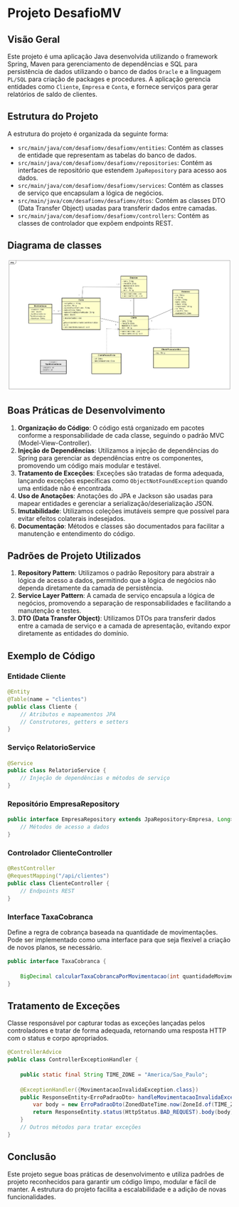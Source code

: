# Projeto DesafioMV

## Visão Geral

Este projeto é uma aplicação Java desenvolvida utilizando o framework Spring, Maven para gerenciamento de dependências e SQL para persistência de dados utilizando o banco de dados `Oracle` e a linguagem `PL/SQL` para criação de packages e procedures. A aplicação gerencia entidades como `Cliente`, `Empresa` e `Conta`, e fornece serviços para gerar relatórios de saldo de clientes.

## Estrutura do Projeto

A estrutura do projeto é organizada da seguinte forma:

- `src/main/java/com/desafiomv/desafiomv/entities`: Contém as classes de entidade que representam as tabelas do banco de dados.
- `src/main/java/com/desafiomv/desafiomv/repositories`: Contém as interfaces de repositório que estendem `JpaRepository` para acesso aos dados.
- `src/main/java/com/desafiomv/desafiomv/services`: Contém as classes de serviço que encapsulam a lógica de negócios.
- `src/main/java/com/desafiomv/desafiomv/dtos`: Contém as classes DTO (Data Transfer Object) usadas para transferir dados entre camadas.
- `src/main/java/com/desafiomv/desafiomv/controllers`: Contém as classes de controlador que expõem endpoints REST.

## Diagrama de classes

![Diagrama de classes](Diagrama.jpg)

## Boas Práticas de Desenvolvimento

1. **Organização do Código**: O código está organizado em pacotes conforme a responsabilidade de cada classe, seguindo o padrão MVC (Model-View-Controller).
2. **Injeção de Dependências**: Utilizamos a injeção de dependências do Spring para gerenciar as dependências entre os componentes, promovendo um código mais modular e testável.
3. **Tratamento de Exceções**: Exceções são tratadas de forma adequada, lançando exceções específicas como `ObjectNotFoundException` quando uma entidade não é encontrada.
4. **Uso de Anotações**: Anotações do JPA e Jackson são usadas para mapear entidades e gerenciar a serialização/deserialização JSON.
5. **Imutabilidade**: Utilizamos coleções imutáveis sempre que possível para evitar efeitos colaterais indesejados.
6. **Documentação**: Métodos e classes são documentados para facilitar a manutenção e entendimento do código.
## Padrões de Projeto Utilizados

1. **Repository Pattern**: Utilizamos o padrão Repository para abstrair a lógica de acesso a dados, permitindo que a lógica de negócios não dependa diretamente da camada de persistência.
2. **Service Layer Pattern**: A camada de serviço encapsula a lógica de negócios, promovendo a separação de responsabilidades e facilitando a manutenção e testes.
3. **DTO (Data Transfer Object)**: Utilizamos DTOs para transferir dados entre a camada de serviço e a camada de apresentação, evitando expor diretamente as entidades do domínio.
## Exemplo de Código

### Entidade Cliente

```java
@Entity
@Table(name = "clientes")
public class Cliente {
    // Atributos e mapeamentos JPA
    // Construtores, getters e setters
}
```

### Serviço RelatorioService

```java
@Service
public class RelatorioService {
    // Injeção de dependências e métodos de serviço
}
```

### Repositório EmpresaRepository

```java
public interface EmpresaRepository extends JpaRepository<Empresa, Long> {
    // Métodos de acesso a dados
}
```

### Controlador ClienteController

```java
@RestController
@RequestMapping("/api/clientes")
public class ClienteController {
    // Endpoints REST
}
```

### Interface TaxaCobranca
Define a regra de cobrança baseada na quantidade de movimentações. Pode ser implementado como uma interface para que seja flexível a criação de novos planos, se necessário.
```java
public interface TaxaCobranca {

    BigDecimal calcularTaxaCobrancaPorMovimentacao(int quantidadeMovimentacoes);
}
```

## Tratamento de Exceções
Classe responsável por capturar todas as exceções lançadas pelos controladores e tratar de forma adequada, retornando uma resposta HTTP com o status e corpo apropriados.
```java
@ControllerAdvice
public class ControllerExceptionHandler {

    public static final String TIME_ZONE = "America/Sao_Paulo";

    @ExceptionHandler({MovimentacaoInvalidaException.class})
    public ResponseEntity<ErroPadraoDto> handleMovimentacaoInvalidaException(MovimentacaoInvalidaException e, HttpServletRequest request) {
        var body = new ErroPadraoDto(ZonedDateTime.now(ZoneId.of(TIME_ZONE)), HttpStatus.BAD_REQUEST.value(), "Erro na movimentação", e.getMessage(), request.getRequestURI());
        return ResponseEntity.status(HttpStatus.BAD_REQUEST).body(body);
    }
    // Outros métodos para tratar exceções
}
```

## Conclusão

Este projeto segue boas práticas de desenvolvimento e utiliza padrões de projeto reconhecidos para garantir um código limpo, modular e fácil de manter. A estrutura do projeto facilita a escalabilidade e a adição de novas funcionalidades.